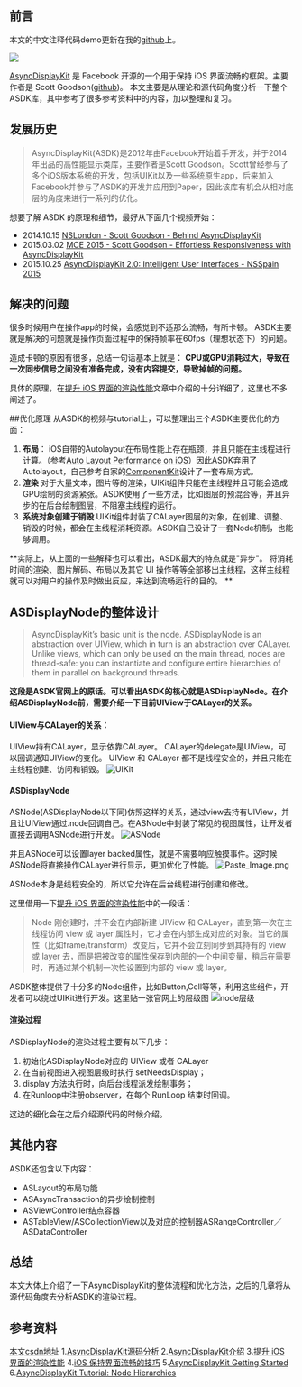 ## 前言

本文的中文注释代码demo更新在我的[github](https://github.com/game3108/BlogDemo/tree/master/AsyncDisplayKitDemo)上。

![](http://upload-images.jianshu.io/upload_images/1829891-a548fcbe964fe7b2.png?imageMogr2/auto-orient/strip%7CimageView2/2/w/1240)

[AsyncDisplayKit](https://github.com/facebook/AsyncDisplayKit) 是 Facebook 开源的一个用于保持 iOS 界面流畅的框架。主要作者是 Scott Goodson([github](https://github.com/appleguy))。
本文主要是从理论和源代码角度分析一下整个ASDK库，其中参考了很多参考资料中的内容，加以整理和复习。

## 发展历史
>AsyncDisplayKit(ASDK)是2012年由Facebook开始着手开发，并于2014年出品的高性能显示类库，主要作者是Scott Goodson。Scott曾经参与了多个iOS版本系统的开发，包括UIKit以及一些系统原生app，后来加入Facebook并参与了ASDK的开发并应用到Paper，因此该库有机会从相对底层的角度来进行一系列的优化。

想要了解 ASDK 的原理和细节，最好从下面几个视频开始：
* 2014.10.15 [NSLondon - Scott Goodson - Behind AsyncDisplayKit](https://www.youtube.com/watch?v=-IPMNWqA638)
* 2015.03.02 [MCE 2015 - Scott Goodson - Effortless Responsiveness with AsyncDisplayKit](https://www.youtube.com/watch?v=ZPL4Nse76oY)
* 2015.10.25 [AsyncDisplayKit 2.0: Intelligent User Interfaces - NSSpain 2015](https://www.youtube.com/watch?v=RY_X7l1g79Q)

## 解决的问题
很多时候用户在操作app的时候，会感觉到不适那么流畅，有所卡顿。
ASDK主要就是解决的问题就是操作页面过程中的保持帧率在60fps（理想状态下）的问题。

造成卡顿的原因有很多，总结一句话基本上就是：
**CPU或GPU消耗过大，导致在一次同步信号之间没有准备完成，没有内容提交，导致掉帧的问题。**

具体的原理，在[提升 iOS 界面的渲染性能](https://zhuanlan.zhihu.com/p/22255533?refer=iOS-Source-Code)文章中介绍的十分详细了，这里也不多阐述了。

##优化原理
从ASDK的视频与tutorial上，可以整理出三个ASDK主要优化的方面：
1. **布局**：
iOS自带的Autolayout在布局性能上存在瓶颈，并且只能在主线程进行计算。（参考[Auto Layout Performance on iOS](http://floriankugler.com/2013/04/22/auto-layout-performance-on-ios/)）因此ASDK弃用了Autolayout，自己参考自家的[ComponentKit](https://github.com/facebook/componentkit)设计了一套布局方式。
2. **渲染**
对于大量文本，图片等的渲染，UIKit组件只能在主线程并且可能会造成GPU绘制的资源紧张。ASDK使用了一些方法，比如图层的预混合等，并且异步的在后台绘制图层，不阻塞主线程的运行。
3. **系统对象创建于销毁**
UIKit组件封装了CALayer图层的对象，在创建、调整、销毁的时候，都会在主线程消耗资源。ASDK自己设计了一套Node机制，也能够调用。

**实际上，从上面的一些解释也可以看出，ASDK最大的特点就是"异步"。
将消耗时间的渲染、图片解码、布局以及其它 UI 操作等等全部移出主线程，这样主线程就可以对用户的操作及时做出反应，来达到流畅运行的目的。
**

## ASDisplayNode的整体设计
>AsyncDisplayKit’s basic unit is the node. ASDisplayNode is an abstraction over UIView, which in turn is an abstraction over CALayer. Unlike views, which can only be used on the main thread, nodes are thread-safe: you can instantiate and configure entire hierarchies of them in parallel on background threads.

**这段是ASDK官网上的原话。可以看出ASDK的核心就是ASDisplayNode。在介绍ASDisplayNode前，需要介绍一下目前UIView于CALayer的关系。**

#### **UIView与CALayer的关系：**
UIView持有CALayer，显示依靠CALayer。
CALayer的delegate是UIView，可以回调通知UIView的变化。
UIView 和 CALayer 都不是线程安全的，并且只能在主线程创建、访问和销毁。
![UIKit](http://upload-images.jianshu.io/upload_images/1829891-95216433f17f5663.png?imageMogr2/auto-orient/strip%7CimageView2/2/w/1240)

#### **ASDisplayNode**
ASNode(ASDisplayNode以下同)仿照这样的关系，通过view去持有UIView，并且让UIView通过.node回调自己。在ASNode中封装了常见的视图属性，让开发者直接去调用ASNode进行开发。
![ASNode](http://upload-images.jianshu.io/upload_images/1829891-2856dad933bdbb07.png?imageMogr2/auto-orient/strip%7CimageView2/2/w/1240)

并且ASNode可以设置layer backed属性，就是不需要响应触摸事件。这时候ASNode将直接操作CALayer进行显示，更加优化了性能。
![Paste_Image.png](http://upload-images.jianshu.io/upload_images/1829891-48ea650c31bffafd.png?imageMogr2/auto-orient/strip%7CimageView2/2/w/1240)

ASNode本身是线程安全的，所以它允许在后台线程进行创建和修改。

这里借用一下[提升 iOS 界面的渲染性能](https://zhuanlan.zhihu.com/p/22255533?refer=iOS-Source-Code)中的一段话：
>Node 刚创建时，并不会在内部新建 UIView 和 CALayer，直到第一次在主线程访问 view 或 layer 属性时，它才会在内部生成对应的对象。当它的属性（比如frame/transform）改变后，它并不会立刻同步到其持有的 view 或 layer 去，而是把被改变的属性保存到内部的一个中间变量，稍后在需要时，再通过某个机制一次性设置到内部的 view 或 layer。

ASDK整体提供了十分多的Node组件，比如Button,Cell等等，利用这些组件，开发者可以绕过UIKit进行开发。这里贴一张官网上的层级图
![node层级](http://upload-images.jianshu.io/upload_images/1829891-0af8aaec7339657f.png?imageMogr2/auto-orient/strip%7CimageView2/2/w/1240)

#### 渲染过程
ASDisplayNode的渲染过程主要有以下几步：

1. 初始化ASDisplayNode对应的 UIView 或者 CALayer
2. 在当前视图进入视图层级时执行 setNeedsDisplay；
3. display 方法执行时，向后台线程派发绘制事务；
4. 在Runloop中注册observer，在每个 RunLoop 结束时回调。

这边的细化会在之后介绍源代码的时候介绍。

## 其他内容

ASDK还包含以下内容：

* ASLayout的布局功能
* ASAsyncTransaction的异步绘制控制
* ASViewController结点容器
* ASTableView/ASCollectionView以及对应的控制器ASRangeController／ASDataController

## 总结
本文大体上介绍了一下AsyncDisplayKit的整体流程和优化方法，之后的几章将从源代码角度去分析ASDK的渲染过程。

## 参考资料
[本文csdn地址](http://blog.csdn.net/game3108/article/details/54316576)
1.[AsyncDisplayKit源码分析](http://awhisper.github.io/2016/05/06/AsyncDisplayKit%E6%BA%90%E7%A0%81%E5%88%86%E6%9E%90/)
2.[AsyncDisplayKit介绍](https://medium.com/@jasonyuh/asyncdisplaykit%E4%BB%8B%E7%BB%8D-%E4%B8%80-6b871d29e005#.ka94bjlbh)
3.[提升 iOS 界面的渲染性能](https://zhuanlan.zhihu.com/p/22255533?refer=iOS-Source-Code)
4.[iOS 保持界面流畅的技巧](http://blog.ibireme.com/2015/11/12/smooth_user_interfaces_for_ios/)
5.[AsyncDisplayKit Getting Started](http://asyncdisplaykit.org/guide/)
6.[AsyncDisplayKit Tutorial: Node Hierarchies](http://www.raywenderlich.com/107310/asyncdisplaykit-tutorial-node-hierarchies)
